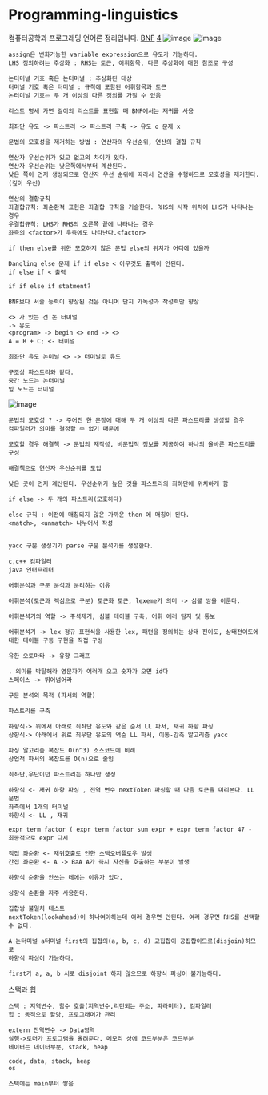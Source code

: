 # Programming-linguistics
컴퓨터공학과 프로그래밍 언어론 정리입니다.
[BNF](https://m.blog.naver.com/PostView.naver?isHttpsRedirect=true&blogId=hamill_a&logNo=221125554113)
[4](https://blog.naver.com/PostView.nhn?blogId=bh5kks&logNo=220498445612)
![image](https://github.com/wonchihyeon/Programming-linguistics/assets/58906858/532d1fb1-1f40-4e6c-957d-fd56aa0d6d9b)
![image](https://github.com/wonchihyeon/Programming-linguistics/assets/58906858/be821b10-a10b-407c-aee6-3578397112e9)
```
assign은 변화가능한 variable expression으로 유도가 가능하다.
LHS 정의하려는 추상화 : RHS는 토큰, 어휘항목, 다른 추상화에 대한 참조로 구성

논터미널 기호 혹은 논터미널 : 추상화된 대상
터미널 기호 혹은 터미널 : 규칙에 포함된 어휘항목과 토큰
논터미널 기호는 두 개 이상의 다른 정의를 가질 수 있음

리스트 명세 가변 길이의 리스트를 표현할 때 BNF에서는 재귀를 사용

최좌단 유도 -> 파스트리 -> 파스트리 구축 -> 유도 o 문제 x

문법의 모호성을 제거하는 방법 : 연산자의 우선순위, 연산의 결합 규칙

연산자 우선순위가 있고 없고의 차이가 있다.
연산자 우선순위는 낮은쪽에서부터 계산된다.
낮은 쪽이 먼저 생성되므로 연산자 우선 순위에 따라서 연산을 수행하므로 모호성을 제거한다.
(깊이 우선)

연산의 결합규칙
좌결합규칙: 좌순환적 표현은 좌결합 규칙을 기술한다. RHS의 시작 위치에 LHS가 나타나는 경우
우결합규칙: LHS가 RHS의 오른쪽 끝에 나타나는 경우
좌측의 <factor>가 우측에도 나타난다.<factor>

if then else를 위한 모호하지 않은 문법 else의 위치가 어디에 있을까

Dangling else 문제 if if else < 아무것도 출력이 안된다. 
if else if < 출력

if if else if statment?

BNF보다 서술 능력이 향상된 것은 아니며 단지 가독성과 작성력만 향상

<> 가 있는 건 논 터미널
-> 유도
<program> -> begin <> end -> <>
A = B + C; <- 터미널   

최좌단 유도 논미널 <> -> 터미널로 유도

구조상 파스트리와 같다.
중간 노드는 논터미널
잎 노드는 터미널
```
![image](https://github.com/chihyunwon/Programming-linguistics/assets/58906858/77c1ed68-fa4d-47b6-97e1-eed7d43b081c)

```
문법의 모호성 ? -> 주어진 한 문장에 대해 두 개 이상의 다른 파스트리를 생성할 경우
컴파일러가 의미를 결정할 수 없기 때문에

모호할 경우 해결책 -> 문법의 재작성, 비문법적 정보를 제공하여 하나의 올바른 파스트리를 구성

해결책으로 연산자 우선순위를 도입

낮은 곳이 먼저 계산된다. 우선순위가 높은 것을 파스트리의 최하단에 위치하게 함

if else -> 두 개의 파스트리(모호하다)

else 규칙 : 이전에 매칭되지 않은 가까운 then 에 매칭이 된다.
<match>, <unmatch> 나누어서 작성


yacc 구문 생성기가 parse 구문 분석기를 생성한다.

c,c++ 컴파일러
java 인터프리터

어휘분석과 구문 분석과 분리하는 이유

어휘분석(토큰과 렉심으로 구분) 토큰화 토큰, lexeme가 의미 -> 심볼 쌍을 이룬다.

어휘분석기의 역할 -> 주석제거, 심볼 테이블 구축, 어휘 에러 탐지 및 통보

어휘분석기 -> lex 정규 표현식을 사용한 lex, 패턴을 정의하는 상태 전이도, 상태전이도에 대한 테이블 구동 구현을 직접 구성

유한 오토마타 -> 유향 그래프

. 의미를 박탈해라 영문자가 여러개 오고 숫자가 오면 id다
스페이스 -> 뛰어넘어라

구문 분석의 목적 (파서의 역할)

파스트리를 구축

하향식-> 위에서 아래로 최좌단 유도와 같은 순서 LL 파서, 재귀 하향 파싱
상향식-> 아래에서 위로 최우단 유도의 역순 LL 파서, 이동-감축 알고리즘 yacc

파싱 알고리즘 복잡도 O(n^3) 소스코드에 비례
상업적 파서의 복잡도를 O(n)으로 줄임

최좌단,우단이던 파스트리는 하나만 생성

하향식 <- 재귀 하향 파싱 , 전역 변수 nextToken 파싱할 때 다음 토큰을 미리본다. LL 문법
좌측에서 1개의 터미널
하향식 <- LL , 재귀

expr term factor ( expr term factor sum expr + expr term factor 47 - 최종적으로 expr 다시

직접 좌순환 <- 재귀호출로 인한 스택오버플로우 발생
간접 좌순환 <- A -> BaA A가 즉시 자신을 호출하는 부분이 발생

하향식 순환을 안쓰는 데에는 이유가 있다.

상향식 순환을 자주 사용한다.

집합쌍 불일치 테스트
nextToken(lookahead)이 하나여야하는데 여러 경우면 안된다. 여러 경우면 RHS를 선택할 수 없다.

A 논터미널 a터미널 first의 집합의(a, b, c, d) 교집합이 공집합이므로(disjoin)하므로
하향식 파싱이 가능하다.

first가 a, a, b 서로 disjoint 하지 않으므로 하향식 파싱이 불가능하다.
```
[스택과 힙](https://blog.naver.com/gothevole/223232263442)
```
스택 : 지역변수, 함수 호출(지역변수,리턴되는 주소, 파라미터), 컴파일러
힙 : 동적으로 할당, 프로그래머가 관리

extern 전역변수 -> Data영역
실행->로더가 프로그램을 올려준다. 메모리 상에 코드부분은 코드부분
데이터는 데이터부분, stack, heap

code, data, stack, heap
os

스택에는 main부터 쌓음
```
